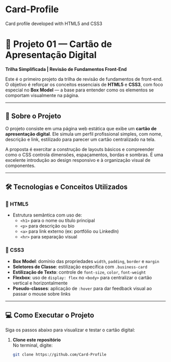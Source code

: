 # Card-Profile
Card profile developed with HTML5 and CSS3
# 💼 Projeto 01 — Cartão de Apresentação Digital  
**Trilha Simplificada | Revisão de Fundamentos Front-End**

Este é o primeiro projeto da trilha de revisão de fundamentos de front-end. O objetivo é reforçar os conceitos essenciais de **HTML5** e **CSS3**, com foco especial no **Box Model** — a base para entender como os elementos se comportam visualmente na página.

---

## 🚀 Sobre o Projeto

O projeto consiste em uma página web estática que exibe um **cartão de apresentação digital**. Ele simula um perfil profissional simples, com nome, descrição e link, estilizado para parecer um cartão centralizado na tela.

A proposta é exercitar a construção de layouts básicos e compreender como o CSS controla dimensões, espaçamentos, bordas e sombras. É uma excelente introdução ao design responsivo e à organização visual de componentes.

---

## 🛠️ Tecnologias e Conceitos Utilizados

### 🧱 HTML5
- Estrutura semântica com uso de:
  - `<h1>` para o nome ou título principal
  - `<p>` para descrição ou bio
  - `<a>` para link externo (ex: portfólio ou LinkedIn)
  - `<hr>` para separação visual

### 🎨 CSS3
- **Box Model**: domínio das propriedades `width`, `padding`, `border` e `margin`
- **Seletores de Classe**: estilização específica com `.business-card`
- **Estilização de Texto**: controle de `font-size`, `color`, `font-weight`
- **Flexbox**: uso de `display: flex` no `<body>` para centralizar o cartão vertical e horizontalmente
- **Pseudo-classes**: aplicação de `:hover` para dar feedback visual ao passar o mouse sobre links

---

## 💻 Como Executar o Projeto

Siga os passos abaixo para visualizar e testar o cartão digital:

1. **Clone este repositório**  
   No terminal, digite:
   ```bash
   git clone https://github.com/Card-Profile

